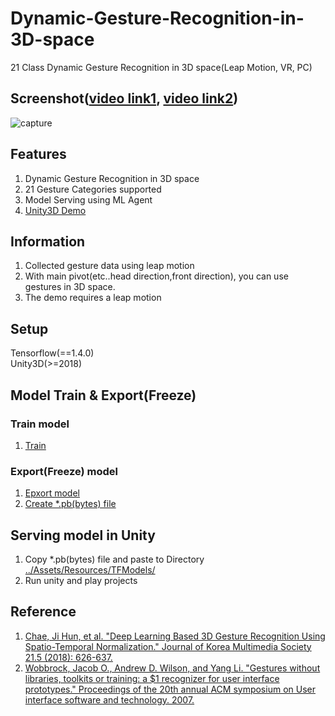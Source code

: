 # Dynamic-Gesture-Recognition-in-3D-space
21 Class Dynamic Gesture Recognition in 3D space(Leap Motion, VR, PC)

## Screenshot([video link1](https://youtu.be/gDamQfYpSVw), [video link2](https://youtu.be/Xl6bw05PeW4))
![capture](https://user-images.githubusercontent.com/61224394/109899673-8ec5b080-7cd9-11eb-9e9b-0fe4d02dd13b.gif)

## Features
1. Dynamic Gesture Recognition in 3D space
2. 21 Gesture Categories supported 
3. Model Serving using ML Agent
4. [Unity3D Demo](https://github.com/jhcnode/Dynamic-Gesture-Recognition-in-3D-space/releases/download/1.0/Release.zip)

## Information 
1. Collected gesture data using leap motion
2. With main pivot(etc..head direction,front direction), you can use gestures in 3D space.
3. The demo requires a leap motion

## Setup
Tensorflow(==1.4.0)  
Unity3D(>=2018)  

## Model Train & Export(Freeze)

### Train model
1. [Train](https://github.com/jhcnode/Dynamic-Gesture-Recognition-in-3D-space/blob/main/python/MLP%2BSelu%2B5%20Hidden%20Layer.ipynb)
  
### Export(Freeze) model
1. [Epxort model](https://github.com/jhcnode/Dynamic-Gesture-Recognition-in-3D-space/blob/main/python/model_trainable(custom_only_model_save).ipynb)  
2. [Create *.pb(bytes) file](https://github.com/jhcnode/Dynamic-Gesture-Recognition-in-3D-space/blob/main/python/freeze_graph.ipynb)  

## Serving model in Unity
1. Copy *.pb(bytes) file and paste to Directory [../Assets/Resources/TFModels/](https://github.com/jhcnode/Dynamic-Gesture-Recognition-in-3D-space/tree/main/Assets/Resources/TFModels) 
2. Run unity and play projects

## Reference
1. [Chae, Ji Hun, et al. "Deep Learning Based 3D Gesture Recognition Using Spatio-Temporal Normalization." Journal of Korea Multimedia Society 21.5 (2018): 626-637.](https://www.koreascience.or.kr/article/JAKO201818564288222.page)
2. [Wobbrock, Jacob O., Andrew D. Wilson, and Yang Li. "Gestures without libraries, toolkits or training: a $1 recognizer for user interface prototypes." Proceedings of the 20th annual ACM symposium on User interface software and technology. 2007.](https://dl.acm.org/doi/10.1145/1294211.1294238)
